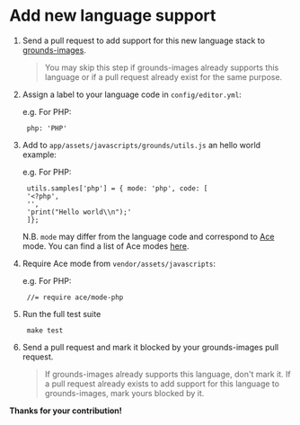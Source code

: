 # Add new language support

1. Send a pull request to add support for this new language stack to
[grounds-images](https://github.com/grounds/grounds-images).

    >You may skip this step if grounds-images already supports this
    language or if a pull request already exist for the same
    purpose.

2. Assign a label to your language code in `config/editor.yml`:

    e.g. For PHP:

        php: 'PHP'

3. Add to `app/assets/javascripts/grounds/utils.js` an hello world
example:

    e.g. For PHP:

        utils.samples['php'] = { mode: 'php', code: [
        '<?php',
        '',
        'print("Hello world\\n");'
        ]};

    N.B. `mode` may differ from the language code and correspond to
    [Ace](http://ace.c9.io/) mode. You can find a list of Ace modes
    [here](https://github.com/ajaxorg/ace/tree/master/lib/ace/mode).

4. Require Ace mode from `vendor/assets/javascripts`:

    e.g. For PHP:

        //= require ace/mode-php

5. Run the full test suite

        make test

6. Send a pull request and mark it blocked by your grounds-images pull
request.
    >If grounds-images already supports this language, don't mark it.
    If a pull request already exists to add support for this language
    to grounds-images, mark yours blocked by it.

**Thanks for your contribution!**
